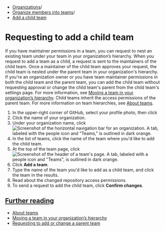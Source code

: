   * [Organizations](https://docs.github.com/en/organizations "Organizations")/
  * [Organize members into teams](https://docs.github.com/en/organizations/organizing-members-into-teams "Organize members into teams")/
  * [Add a child team](https://docs.github.com/en/organizations/organizing-members-into-teams/requesting-to-add-a-child-team "Add a child team")


# Requesting to add a child team
If you have maintainer permissions in a team, you can request to nest an existing team under your team in your organization’s hierarchy.
When you request to add a team as a child, a request is sent to the maintainers of the child team. Once a maintainer of the child team approves your request, the child team is nested under the parent team in your organization's hierarchy.
If you're an organization owner or you have team maintainer permissions in both the child team and the parent team, you can add the child team without requesting approval or change the child team's parent from the child team's settings page. For more information, see [Moving a team in your organization’s hierarchy](https://docs.github.com/en/organizations/organizing-members-into-teams/moving-a-team-in-your-organizations-hierarchy).
Child teams inherit the access permissions of the parent team. For more information on team hierarchies, see [About teams](https://docs.github.com/en/organizations/organizing-members-into-teams/about-teams#nested-teams).
  1. In the upper-right corner of GitHub, select your profile photo, then click 
  2. Click the name of your organization.
  3. Under your organization name, click 
![Screenshot of the horizontal navigation bar for an organization. A tab, labeled with the people icon and "Teams," is outlined in dark orange.](https://docs.github.com/assets/cb-22213/images/help/organizations/organization-teams-tab.png)
  4. In the list of teams, click the name of the team where you'd like to add the child team.
  5. At the top of the team page, click 
![Screenshot of the header of a team's page. A tab, labeled with a people icon and "Teams", is outlined in dark orange.](https://docs.github.com/assets/cb-13499/images/help/teams/teams-tab-global-nav-update.png)
  6. Click **Add a team**.
  7. Type the name of the team you'd like to add as a child team, and click the team in the results.
  8. Read about the changed repository access permissions.
  9. To send a request to add the child team, click **Confirm changes**.


## [Further reading](https://docs.github.com/en/organizations/organizing-members-into-teams/requesting-to-add-a-child-team#further-reading)
  * [About teams](https://docs.github.com/en/organizations/organizing-members-into-teams/about-teams)
  * [Moving a team in your organization’s hierarchy](https://docs.github.com/en/organizations/organizing-members-into-teams/moving-a-team-in-your-organizations-hierarchy)
  * [Requesting to add or change a parent team](https://docs.github.com/en/organizations/organizing-members-into-teams/requesting-to-add-or-change-a-parent-team)


